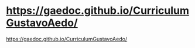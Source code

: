 # https://gaedoc.github.io/CurriculumGustavoAedo/

https://gaedoc.github.io/CurriculumGustavoAedo/

